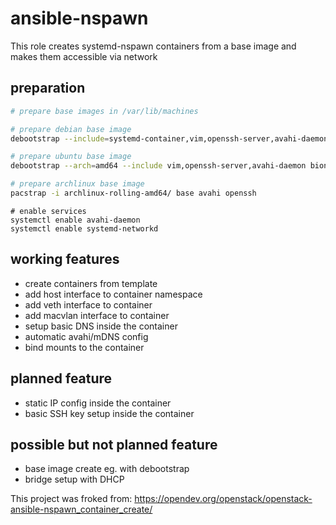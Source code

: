 # ansible-nspawn
This role creates systemd-nspawn containers from a base image and makes them accessible via network

## preparation
```bash
# prepare base images in /var/lib/machines

# prepare debian base image
debootstrap --include=systemd-container,vim,openssh-server,avahi-daemon --arch=amd64 buster ./debian-buster-amd64

# prepare ubuntu base image
debootstrap --arch=amd64 --include vim,openssh-server,avahi-daemon bionic ./ubuntu-bionic-amd64 http://de.archive.ubuntu.com/ubuntu

# prepare archlinux base image
pacstrap -i archlinux-rolling-amd64/ base avahi openssh
```
```
# enable services
systemctl enable avahi-daemon
systemctl enable systemd-networkd
```

## working features
* create containers from template
* add host interface to container namespace
* add veth interface to container
* add macvlan interface to container
* setup basic DNS inside the container
* automatic avahi/mDNS config
* bind mounts to the container

## planned feature
* static IP config inside the container
* basic SSH key setup inside the container

## possible but not planned feature
* base image create eg. with debootstrap 
* bridge setup with DHCP

This project was froked from:
  https://opendev.org/openstack/openstack-ansible-nspawn_container_create/
